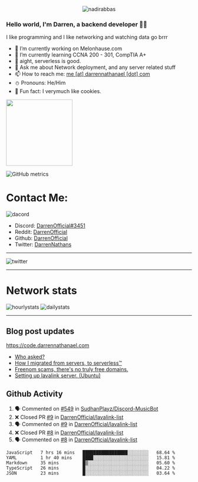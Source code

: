 <p align="center"> <img src="https://komarev.com/ghpvc/?username=DarrenOfficial&label=Profile%20views&color=0e75b6&style=flat" alt="nadirabbas" /> </p>

### Hello world, I'm Darren, a backend developer 👨‍💻
I like programming and I like networking and watching data go brrr



- 🔭 I’m currently working on Melonhause.com 
- 🌴 I’m currently learning CCNA 200 - 301, CompTIA A+ 
- 🚀 aight, serverless is good.
- 💬 Ask me about Network deployment, and any server related stuff 
- 📫 How to reach me: [me [at] darrennathanael [dot] com](mailto:me@darrennathanael.com) 
- ⛄️ Pronouns: He/Him 
- 🍪 Fun fact: I verymuch like cookies. 



<img float="center" height="180em" src="https://github-readme-stats.vercel.app/api?hide_border=true&username=DarrenOfficial&show_icons=true&count_private=true&bg_color=00000000&title_color=7F7F7F&icon_color=7F7F7F&text_color=7F7F7F" />


![GitHub metrics](https://metrics.lecoq.io/DarrenOfficial)  


# Contact Me:

![dacord](https://discord.c99.nl/widget/theme-1/508296903960821771.png)

- Discord: [DarrenOfficial#3451](https://discord.com/users/508296903960821771)
- Reddit: [DarrenOfficial](https://reddit.com/u/DarrenOfficiallol)
- Github: [DarrenOfficial](https://github.com/DarrenOfficial)
- Twitter: [DarrenNathans](https://twitter.com/DarrenNathans)


---

<img alt="twitter" src="https://github-readme-twitter.gazf.vercel.app/api?id=DarrenNathans&layout=wide" />


---


# Network stats


<img src="https://cdn.darrennathanael.com/stats/network-log-hourly.png" alt="hourlystats" class="center">


<img src="https://cdn.darrennathanael.com/stats/network-log-day.png" alt="dailystats" class="center">

---
## Blog post updates
https://code.darrennathanael.com
<!-- BLOG-POST-LIST:START -->
- [Who asked?](https://code.darrennathanael.com/who-asked)
- [How I migrated from servers, to serverless™](https://code.darrennathanael.com/how-i-migrated-from-servers-to-serverlesstm)
- [Freenom scams, there&#39;s no truly free domains.](https://code.darrennathanael.com/freenom-scams-theres-no-truly-free-domains)
- [Setting up lavalink server. &lpar;Ubuntu&rpar;](https://code.darrennathanael.com/setting-up-lavalink-server-ubuntu)
<!-- BLOG-POST-LIST:END -->


## Github Activity
<!--START_SECTION:activity-->
1. 🗣 Commented on [#549](https://github.com/SudhanPlayz/Discord-MusicBot/issues/549) in [SudhanPlayz/Discord-MusicBot](https://github.com/SudhanPlayz/Discord-MusicBot)
2. ❌ Closed PR [#9](https://github.com/DarrenOfficial/lavalink-list/pull/9) in [DarrenOfficial/lavalink-list](https://github.com/DarrenOfficial/lavalink-list)
3. 🗣 Commented on [#9](https://github.com/DarrenOfficial/lavalink-list/issues/9) in [DarrenOfficial/lavalink-list](https://github.com/DarrenOfficial/lavalink-list)
4. ❌ Closed PR [#8](https://github.com/DarrenOfficial/lavalink-list/pull/8) in [DarrenOfficial/lavalink-list](https://github.com/DarrenOfficial/lavalink-list)
5. 🗣 Commented on [#8](https://github.com/DarrenOfficial/lavalink-list/issues/8) in [DarrenOfficial/lavalink-list](https://github.com/DarrenOfficial/lavalink-list)
<!--END_SECTION:activity-->


<!--START_SECTION:waka-->
```text
JavaScript   7 hrs 16 mins   █████████████████░░░░░░░░   68.64 % 
YAML         1 hr 40 mins    ████░░░░░░░░░░░░░░░░░░░░░   15.81 % 
Markdown     35 mins         █▒░░░░░░░░░░░░░░░░░░░░░░░   05.60 % 
TypeScript   26 mins         █░░░░░░░░░░░░░░░░░░░░░░░░   04.22 % 
JSON         23 mins         █░░░░░░░░░░░░░░░░░░░░░░░░   03.64 % 
```
<!--END_SECTION:waka-->
